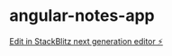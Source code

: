 # angular-notes-app

[Edit in StackBlitz next generation editor ⚡️](https://stackblitz.com/~/github.com/LinkFalcon0921/angular-notes-app)